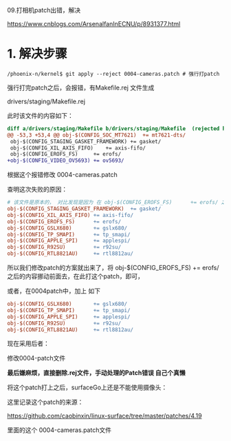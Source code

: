 09.打相机patch出错，解决

https://www.cnblogs.com/ArsenalfanInECNU/p/8931377.html

# 1. 解决步骤

```shell
/phoenix-n/kernel$ git apply --reject 0004-cameras.patch # 强行打patch
```

强行打完patch之后，会报错，有Makefile.rej 文件生成

drivers/staging/Makefile.rej

此时该文件的内容如下：

```diff
diff a/drivers/staging/Makefile b/drivers/staging/Makefile	(rejected hunks)
@@ -53,3 +53,4 @@ obj-$(CONFIG_SOC_MT7621)	+= mt7621-dts/
 obj-$(CONFIG_STAGING_GASKET_FRAMEWORK)	+= gasket/
 obj-$(CONFIG_XIL_AXIS_FIFO)	+= axis-fifo/
 obj-$(CONFIG_EROFS_FS)		+= erofs/
+obj-$(CONFIG_VIDEO_OV5693)	+= ov5693/
```

根据这个报错修改 0004-cameras.patch



查明这次失败的原因：

```makefile
# 该文件是原本的， 对比发现是因为 在 obj-$(CONFIG_EROFS_FS)      += erofs/ 之后，我自己加了其他东东
obj-$(CONFIG_STAGING_GASKET_FRAMEWORK)  += gasket/
obj-$(CONFIG_XIL_AXIS_FIFO) += axis-fifo/
obj-$(CONFIG_EROFS_FS)      += erofs/
obj-$(CONFIG_GSLX680)       += gslx680/
obj-$(CONFIG_TP_SMAPI)      += tp_smapi/
obj-$(CONFIG_APPLE_SPI)     += applespi/
obj-$(CONFIG_R92SU)         += r92su/
obj-$(CONFIG_RTL8821AU)     += rtl8812au/
```



所以我们修改patch的方案就出来了，将 obj-$(CONFIG_EROFS_FS)      += erofs/ 之后的内容挪动前面去，在此打这个patch，即可，

或者，在0004patch中，加上 如下

```makefile
obj-$(CONFIG_GSLX680)       += gslx680/
obj-$(CONFIG_TP_SMAPI)      += tp_smapi/
obj-$(CONFIG_APPLE_SPI)     += applespi/
obj-$(CONFIG_R92SU)         += r92su/
obj-$(CONFIG_RTL8821AU)     += rtl8812au/
```

现在采用后者：

修改0004-patch文件

**最后嫌麻烦，直接删除.rej文件，手动处理的Patch错误 自己个真懒**



将这个patch打上之后，surfaceGo上还是不能使用摄像头：

这里记录这个patch的来源：

https://github.com/caobinxin/linux-surface/tree/master/patches/4.19

里面的这个 0004-cameras.patch文件



